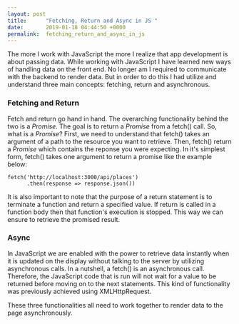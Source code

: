 ```yaml
---
layout: post
title:      "Fetching, Return and Async in JS "
date:       2019-01-18 04:44:50 +0000
permalink:  fetching_return_and_async_in_js
---
```



The more I work with JavaScript the more I realize that app development is about passing data. While working with JavaScript I have learned new ways of handling data on the front end. No longer am I required to communicate with the backend to render data. But in order to do this I had utilize and understand three main concepts: fetching, return and asynchronous.

### Fetching and Return

Fetch and return go hand in hand. The overarching functionality behind the two is a *Promise*. The goal is to return a *Promise* from a fetch() call. So, what is a *Promise*? First, we need to understand that fetch() takes an argument of a path to the resource you want to retrieve. Then, fetch() return a *Promise* which contains the reponse you were expecting. In it's simplest form, fetch() takes one argument to return a promise like the example below:

```
fetch('http://localhost:3000/api/places')
      .then(response => response.json())
```

It is also important to note that the purpose of a return statement is to terminate a function and return a specified value. If  return is called in a function body then that function's execution is stopped. This way we can ensure to retrieve the promised result.

### Async

In JavaScript we are enabled with the power to retrieve data instantly when it is updated on the display without talking to the server by utilizing asynchronous calls. In a nutshell, a fetch() is an asynchronous call. Therefore, the JavaScript code that is run will not wait for a value to be returned before moving on to the next statements. This kind of functionality was previously achieved using XMLHttpRequest.

These three functionalities all need to work together to render data to the page asynchronously.
